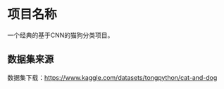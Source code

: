 # 项目名称

一个经典的基于CNN的猫狗分类项目。

## 数据集来源

数据集下载：https://www.kaggle.com/datasets/tongpython/cat-and-dog

